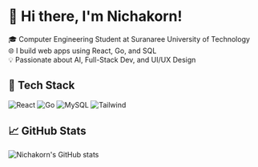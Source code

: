# 👋 Hi there, I'm Nichakorn!

🎓 Computer Engineering Student at Suranaree University of Technology  
🌐 I build web apps using React, Go, and SQL  
💡 Passionate about AI, Full-Stack Dev, and UI/UX Design  


## 🔧 Tech Stack
![React](https://img.shields.io/badge/-React-61DAFB?style=flat&logo=react)
![Go](https://img.shields.io/badge/-Go-00ADD8?style=flat&logo=go)
![MySQL](https://img.shields.io/badge/-MySQL-4479A1?style=flat&logo=mysql)
![Tailwind](https://img.shields.io/badge/-TailwindCSS-38B2AC?style=flat&logo=tailwind-css)

## 📈 GitHub Stats
![Nichakorn's GitHub stats](https://github-readme-stats.vercel.app/api?username=yourusername&show_icons=true&theme=tokyonight)
